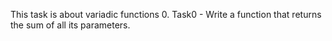 This task is about variadic functions
0. Task0 - Write a function that returns the sum of all its parameters.
